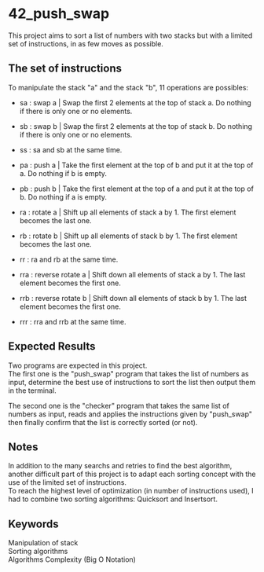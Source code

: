 # 42_push_swap
This project aims to sort a list of numbers with two stacks but with a limited set of instructions, in as few moves as possible.  

## The set of instructions
To manipulate the stack "a" and the stack "b", 11 operations are possibles:  
- sa : swap a | Swap the first 2 elements at the top of stack a. Do nothing if there is only one or no elements.  
- sb : swap b | Swap the first 2 elements at the top of stack b. Do nothing if there is only one or no elements.  
- ss : sa and sb at the same time.  

- pa : push a | Take the first element at the top of b and put it at the top of a. Do nothing if b is empty.  
- pb : push b | Take the first element at the top of a and put it at the top of b. Do nothing if a is empty.  

- ra : rotate a | Shift up all elements of stack a by 1. The first element becomes the last one.  
- rb : rotate b | Shift up all elements of stack b by 1. The first element becomes the last one.  
- rr : ra and rb at the same time.  

- rra : reverse rotate a | Shift down all elements of stack a by 1. The last element becomes the first one.  
- rrb : reverse rotate b | Shift down all elements of stack b by 1. The last element becomes the first one.  
- rrr : rra and rrb at the same time.  

## Expected Results
Two programs are expected in this project.  
The first one is the "push_swap" program that takes the list of numbers as input, determine the best use of instructions to sort the list then output them in the terminal.  

The second one is the "checker" program that takes the same list of numbers as input, reads and applies the instructions given by "push_swap" then finally confirm that the list is correctly sorted (or not).  

## Notes
In addition to the many searchs and retries to find the best algorithm, another difficult part of this project is to adapt each sorting concept with the use of the limited set of instructions.  
To reach the highest level of optimization (in number of instructions used), I had to combine two sorting algorithms: Quicksort and Insertsort.  

## Keywords
Manipulation of stack  
Sorting algorithms  
Algorithms Complexity (Big O Notation)  

